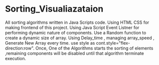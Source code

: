 # Sorting_Visualiazataion
All sorting algorithms written in Java Scripts code.
Using HTML CSS for making frontend of this project.
Using Java Script Event Listner for performing dynamic nature of components.
Use a Random function to create a dynamic size of array.
Using Delay_time , managing array_speed , Generate New Array every time.
use style as  cont.style="flex-direction:row".
Once, One of the Algorithms starts the sorting of elements ,remaining components will be disabled until that algorithm terminate execution. 



